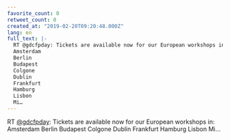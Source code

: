 ```yaml
---
favorite_count: 0
retweet_count: 0
created_at: "2019-02-20T09:20:48.000Z"
lang: en
full_text: |-
  RT @gdcfpday: Tickets are available now for our European workshops in:
  Amsterdam
  Berlin
  Budapest
  Colgone
  Dublin
  Frankfurt
  Hamburg
  Lisbon
  Mi…
---
```


RT [@gdcfpday](https://twitter.com/gdcfpday): Tickets are available now for our
European workshops in: Amsterdam Berlin Budapest Colgone Dublin Frankfurt
Hamburg Lisbon Mi…
